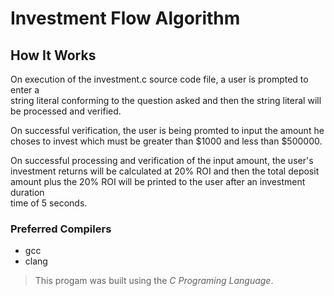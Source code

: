 # Investment Flow Algorithm

## How It Works

On execution of the investment.c source code file, a user is prompted to enter a  
string literal conforming to the question asked and then the string literal will  
be processed and verified.  

On successful verification, the user is being promted to input the amount he  
choses to invest which must be greater than $1000 and less than $500000.

On successful processing and verification of the input amount, the user's  
investment returns will be calculated at 20% ROI and then the total deposit  
amount plus the 20% ROI will be printed to the user after an investment duration  
time of 5 seconds.

### Preferred Compilers

* gcc
* clang

>This progam was built using the _C Programing Language_.
